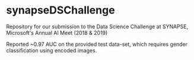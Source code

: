 # synapseDSChallenge
Repository for our submission to the Data Science Challenge at SYNAPSE, Microsoft's Annual AI Meet (2018 & 2019)


Reported ~0.97 AUC on the provided test data-set, which requires gender classification using encoded images.
